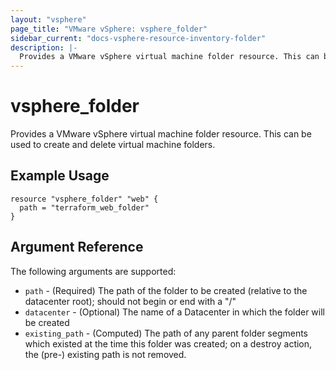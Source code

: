 ```yaml
---
layout: "vsphere"
page_title: "VMware vSphere: vsphere_folder"
sidebar_current: "docs-vsphere-resource-inventory-folder"
description: |-
  Provides a VMware vSphere virtual machine folder resource. This can be used to create and delete virtual machine folders.
---
```


# vsphere\_folder

Provides a VMware vSphere virtual machine folder resource. This can be used to create and delete virtual machine folders.

## Example Usage

```hcl
resource "vsphere_folder" "web" {
  path = "terraform_web_folder"
}
```

## Argument Reference

The following arguments are supported:

* `path` - (Required) The path of the folder to be created (relative to the datacenter root); should not begin or end with a "/"
* `datacenter` - (Optional) The name of a Datacenter in which the folder will be created
* `existing_path` - (Computed) The path of any parent folder segments which existed at the time this folder was created; on a
destroy action, the (pre-) existing path is not removed.

